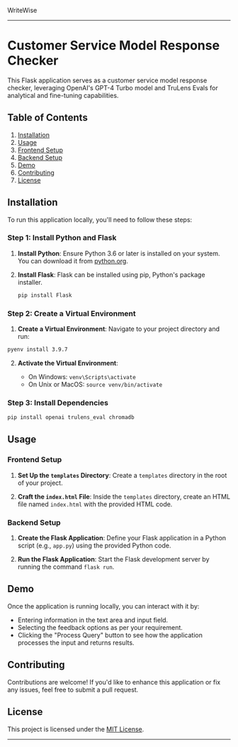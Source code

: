 WriteWise


---

# Customer Service Model Response Checker

This Flask application serves as a customer service model response checker, leveraging OpenAI's GPT-4 Turbo model and TruLens Evals for analytical and fine-tuning capabilities.

## Table of Contents

1. [Installation](#installation)
2. [Usage](#usage)
3. [Frontend Setup](#frontend-setup)
4. [Backend Setup](#backend-setup)
5. [Demo](#demo)
6. [Contributing](#contributing)
7. [License](#license)

## Installation

To run this application locally, you'll need to follow these steps:

### Step 1: Install Python and Flask

1. **Install Python**: Ensure Python 3.6 or later is installed on your system. You can download it from [python.org](https://www.python.org/).

2. **Install Flask**: Flask can be installed using pip, Python's package installer.

   ```bash
   pip install Flask
   ```

### Step 2: Create a Virtual Environment

1. **Create a Virtual Environment**: Navigate to your project directory and run:
```bash
pyenv install 3.9.7
```


2. **Activate the Virtual Environment**:

   - On Windows: `venv\Scripts\activate`
   - On Unix or MacOS: `source venv/bin/activate`

### Step 3: Install Dependencies

```bash
pip install openai trulens_eval chromadb
```

## Usage

### Frontend Setup

1. **Set Up the `templates` Directory**: Create a `templates` directory in the root of your project.

2. **Craft the `index.html` File**: Inside the `templates` directory, create an HTML file named `index.html` with the provided HTML code.

### Backend Setup

1. **Create the Flask Application**: Define your Flask application in a Python script (e.g., `app.py`) using the provided Python code.

2. **Run the Flask Application**: Start the Flask development server by running the command `flask run`.

## Demo

Once the application is running locally, you can interact with it by:

- Entering information in the text area and input field.
- Selecting the feedback options as per your requirement.
- Clicking the "Process Query" button to see how the application processes the input and returns results.

## Contributing

Contributions are welcome! If you'd like to enhance this application or fix any issues, feel free to submit a pull request.

## License

This project is licensed under the [MIT License](LICENSE).

---

